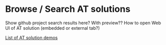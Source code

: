 # Browse / Search AT solutions

Show github project search results here?
With preview??
How to open Web UI of AT solution (embedded or external tab?)

[List of AT solution demos](http://asterics.github.io/AsTeRICS/webapps/startpage/index.html#submenuSolutionDemos)
 